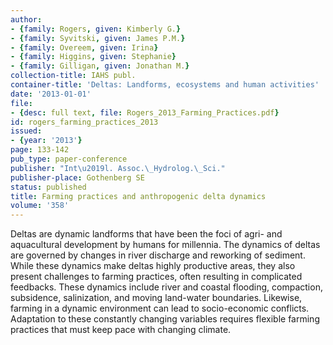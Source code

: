 ```yaml
---
author:
- {family: Rogers, given: Kimberly G.}
- {family: Syvitski, given: James P.M.}
- {family: Overeem, given: Irina}
- {family: Higgins, given: Stephanie}
- {family: Gilligan, given: Jonathan M.}
collection-title: IAHS publ.
container-title: 'Deltas: Landforms, ecosystems and human activities'
date: '2013-01-01'
file:
- {desc: full text, file: Rogers_2013_Farming_Practices.pdf}
id: rogers_farming_practices_2013
issued:
- {year: '2013'}
page: 133-142
pub_type: paper-conference
publisher: "Int\u2019l. Assoc.\_Hydrolog.\_Sci."
publisher-place: Gothenberg SE
status: published
title: Farming practices and anthropogenic delta dynamics
volume: '358'
---
```

Deltas are dynamic landforms that have been the foci of agri- and aquacultural development by humans for millennia. The dynamics of deltas are governed by changes in river discharge and reworking of sediment. While these dynamics make deltas highly productive areas, they also present challenges to farming practices, often resulting in complicated feedbacks. These dynamics include river and coastal flooding, compaction, subsidence, salinization, and moving land-water boundaries. Likewise, farming in a dynamic environment can lead to socio-economic conflicts. Adaptation to these constantly changing variables requires flexible farming practices that must keep pace with changing climate.
